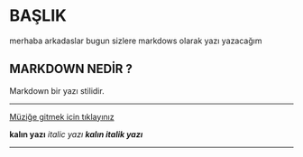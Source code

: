 # BAŞLIK

merhaba arkadaslar bugun sizlere markdows olarak yazı yazacağım

## MARKDOWN NEDİR ?

Markdown bir yazı stilidir.
***

[Müziğe gitmek icin tıklayınız ](https://www.youtube.com/watch?v=KzrJIMFnGu0&list=RDGMEMWO-g6DgCWEqKlDtKbJA1Gw&start_radio=1&rv=FfL4UkDZkZ8&ab_channel=HOSH-Topic)


**kalın yazı** *italic yazı* ***kalın italik yazı***

------------------------





